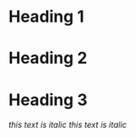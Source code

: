 <!-- Heading -->

# Heading 1
# Heading 2
# Heading 3

<!-- Italic -->
*this text is italic*
_this text is italic_

